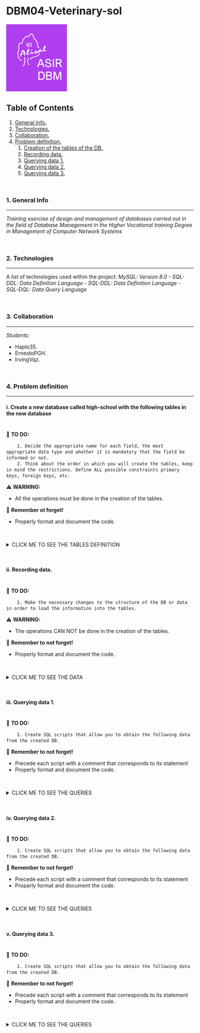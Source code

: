 # DBM04-Veterinary-sol

![Logo de Team](https://github.com/ana-polo/DBM04-veterinary-sol/blob/main/DBM.gif "Team logo")


<a name="top"></a>
## Table of Contents
1. [General Info.](#general-info)
2. [Technologies.](#technologies)
3. [Collaboration.](#collaboration)
4. [Problem definition.](#problem-definition)
    1. [Creation of the tables of the DB.](#create)
    2. [Recording data.](#insert)
    3. [Querying data 1.](#query1)
    4. [Querying data 2.](#query2)
    5. [Querying data 3.](#query3)
    	

&nbsp;
<a name="general-info"></a>
### 1. General Info
***
*Training exercise of design and management of databases carried out in the field of Database Management in the Higher Vocational training Degree in Management of Computer Network Systems*


&nbsp;
<a name="technologies"></a>
### 2. Technologies
***
A list of technologies used within the project:
*MySQL: Version 8.0 
    - SQL-DDL: Data Definition Language 
    - SQL-DDL: Data Definition Language
    - SQL-DQL: Data Query Language* 


&nbsp;
<a name="collaboration"></a>
### 3. Collaboration
***
*Students:* 
- Haplo35. 
- ErnestoPGH.
- IrvingVqz.


&nbsp;
<a name="problem-definition"></a>
### 4. Problem definition
***
<a name="create"></a>
#### i. Create a new database called high-school with the following tables in the new database
#
📝 **TO DO:** 

        1. Decide the appropriate name for each field, the most appropriate data type and whether it is mandatory that the field be informed or not.	   
        2. Think about the order in which you will create the tables, keep in mind the restrictions. Define ALL possible constraints primary keys, foreign keys, etc.


⚠️ **WARNING:** 
- All the operations must be done in the creation of the tables.


👀 **Remember ot forget!**
- Properly format and document the code.


&nbsp;
<details>
    <summary>CLICK ME TO SEE THE TABLES DEFINITION</summary>

<br />
	
*PETS_OWNERS*
	
        - Owner IDENTIFIER
        - Name 
        - Surnames 
        - Identity card 
        - Telephone (Only one per each owner)
        - Address
        - City. The default value must be Edimburgh
        - Post code
        - Whether you are a member or not
        - Number of dogs, can not be greater than 7
        - Number of cats, can not be greater than 5
		 
		 
*PETS*

	- Identifier pet
        - Name 
        - Date of birth cannot be earlier than 01/01/2000),
        - Type of animal. It can only be dogs or cats
        - Breed 
        - Whether it is a dangerous breed or not, by default they are not
        - Monthly fee
        - Owner of the animal

	
**REMARKS:**
- Keep in mind that there can be no owner who does not have any animal.

</details>


&nbsp;
&nbsp;
<a name="insert"></a>
#### ii. Recording data.
#
📝 **TO DO:**

        1. Make the necessary changes to the structure of the DB or data in order to load the information into the tables.


⚠️ **WARNING:** 
- The operations CAN NOT be done in the creation of the tables.


👀 **Remember to not forget!**
- Properly format and document the code.		 

 
&nbsp;
<details>
    <summary>CLICK ME TO SEE THE DATA</summary>
     
<br />	
*PETS_OWNER*
	
     1 ; Bellatrix  ; Graham   ; 11111111h ; 698765432 ; Cromwell Road                      ; London    ; SW7 5BD ; TRUE  ; 1 ; 1 
     2 ; Thomas     ; Smith    ; 22222222l ; 698345432 ; 4 Lochrin Square 96 Fountainbrigde ; Edimburgh ; EH3 9QA ; FALSE ; 2 ; 1 
     3 ; Jack       ; Johnson  ; 33333333j ; 654345432 ; 38 Thistle St                      ; Edimburgh ; EH2 1EN ; FALSE ; 0 ; 1 
     4 ;  Matthew   ; Williams ; 44444444d ; 654332345 ; 10 Princess Street                 ; Edimburgh ; EH2 2AN ; FALSE ; 2 ; 5 
     5 ; Anna       ; Brown    ; 5555555p  ; 623235432 ; 2 Gulliver Street                  ; London    ; SE6 7LT ; FALSE ; 4 ; 2 
     6 ; Sofia      ; Jones    ; 66666666u ; 665456789 ; 12 Coates Place                    ; Edimburgh ; EH3 7AA ; TRUE  ; 1 ; 0 
     7 ; Matthew    ; Taylor   ; 77777777b ; 634562343 ; 17 Southgate Place                 ; Bath      ; BA1 1AP ; FALSE ; 1 ; 0 
     8 ; Bellatrix  ; Rae      ; 88888888d ; 698786543 ; 1 Ness Walk                        ; Inverness ; IV3 5TE ; FALSE ; 0 ; 3 
     9 ; Theresa    ; Harper   ; 99999999j ; 698765438 ; Drumsheugh Garden                  ; Edimburgh ; EH3 7RN ; TRUE  ; 1 ; 1 
    10 ; Nathaniel ; Campbell ; 12123432u ; 690987640 ; Leith Street                        ; Edimburgh ; EH1 3SP ; FALSE ; 0 ; 1 


*PETS*
	
    101 ; Mati    ; 02/05/2013 ; dog ; mongrel          ; 'FALSE' ; 20.5 ; 1
    102 ; Little  ; 01/06/2019 ; cat ; siamese          ;  NULL   ; 30.5 ; 1
    103 ; Idefix  ;  5/02/1999 ; dog ; cocker           ;  NULL   ; 20.5 ; 2
    104 ; Blue    ; 01/21/2018 ; dog ; mastin           ; FALSE   ; 20.5 ; 2
    105 ; Socks   ; 05/18/2015 ; cat ; siamese          ;  NULL   ; 30.5 ; 11    
    106 ; Ringo   ; 03/25/2017 ; cat ; angora           ;  NULL   ; 30.5 ; 3
    107 ; ; Lola  ; 08/01/2019 ; dog ; german shepherd  ; FALSE   ; 20.5 ; 4
    108 ; Shots   ; 07/21/2018 ; dog ; podle            ; FALSE   ; 20.5 ; 4
    109 ; Sugar   ; 09/20/2010 ; cat ; mongrel          ; NULL    ; 30,5 ; 5
    110 ; Plas    ; 09/12/2011 ; cat ; angora           ; NULL    ; 30.5 ; 5
    111 ; Thorn   ; 04/15/2012 ; dog ; bulldog          ; FALSE   ; 20.5 ; 5
    112 ; Giri    ; 09/18/2013 ; dog ; mongrel          ; FALSE   ; 20.5 ; 5
    113 ; Jimmy   ; 12/09/2014 ; dog ; mongrel          ; FALSE   ; 20.5 ; 5
    114 ; Fluff   ; 10/21/2015 ; dog ; Rottweiler       ; TRUE    ; 20.5 ; 5
    115 ; Ziro    ; 01/12/2018 ; dog ; Rottweiler       ; TRUE    ; 20.5 ; 6
    116 ; Puma    ; 09/15/2019 ; dog ;  Bulldog         ; FALSE   ; 20.5 ; 7
    117 ; Chiqui  ; 05/08/2017 ; cat ; angora           ; NULL    ; 30.5 ; 8
    118 ; Pearl   ; 03/08/2019 ; cat ; angora           ; NULL    ; 30.5 ; 8
    119 ; Diamond ; 12/25/2017 ; cat ; angora           ; NULL    ; 30.5 ; 8
    120 ; Thunder ; 03/05/2019 ; dog ; pit bull terrier ; TRUE    ; 20.5 ; 9
    121 ; Tato    ; 02/15/2016 ; cat ; siamese          ; NULL    ; 30.5 ; 9
    122 ; Beltza  ; 12/12/2000 ; cat ; angora           ; NULL    ; 30.5 ; 10
    123 ; Tintin  ; 01/23/1999 ; cat ; mongrel          ; NULL    ; 30.5 ; 2

</details>


&nbsp;
&nbsp;
<a name="query1"></a>  
#### iii. Querying data 1.
#

📝 **TO DO:**

        1. Create SQL scripts that allow you to obtain the following data from the created DB.


👀 **Remember to not forget!**
- Precede each script with a comment that corresponds to its statement
- Properly format and document the code.		 

&nbsp;

<details>
    <summary>CLICK ME TO SEE THE QUERIES</summary>
     
<br />
	
        1. List the first and last names of cat owners.
        2. List the first and last names of cat owners in a single field.
        3. List the name and surname of cat owners in a single field, separated by 6 spaces. 
        4. List the name and surname of cat owners in a single field, separated by 6 spaces with no spaces either in front or behind.
        5. List the maximum number of dogs that cat owners have.
        6. Add the number of animals (cats and dogs) that owners who have cats or dogs have and take it out along with the name and surname of the owner.
        7. When was the youngest dog born? 
        8. What about the oldest cat?
        9. Bring out the age of all dogs.
        10. Capitalize the names of the dogs.
        11. Lowercase cat names.
        12. In the names of the owners change the letter a to the letter b.
        13. Replace the owners' surname Smith with Campbell.
        14. In the names of the animals look for the position of the first a after the 3 character. For example. Matilda returns me 7.
        15. How many years have passed between the oldest and youngest cat were born.
        16. Update the quota of dogs by increasing it by 1 euro to those who were born before January the first, 2018'.
        17. Update the date of birth of cats, adding 1 month.
        18. Delete Peque and update the number of cats owned bay the owner.

</details>


&nbsp;
&nbsp;
<a name="query2"></a>  
#### iv. Querying data 2.
#

📝 **TO DO:**

        1. Create SQL scripts that allow you to obtain the following data from the created DB.


👀 **Remember to not forget!**
- Precede each script with a comment that corresponds to its statement
- Properly format and document the code.		 

&nbsp;

<details>
    <summary>CLICK ME TO SEE THE QUERIES</summary>
     
<br />
	
        1. Become a member of Tomás Valiente.
        2. Increase the cat fee by 1 €.
        3. Erase Bea García Lopez. What do you have to do before?
        4. Subtract one day from the date of birth of dogs born after 01/01/2018.
        5. List the date of birth of the youngest animal in the following format: Tue 18th August 2015.
        6. List the name and date of birth of cats born in 2019. Do it in two ways.
        7. List all the names of dangerous breed dogs. Give it the alias animales_peligrosos.
        8. Shows the fee paid by cats truncated to 0 decimal places.
        9. List the names of the owners whose name is 4 characters long.
        10. Replace the surname Gomez with Gómez.
        11. Calculate the years of the cats, showing the name in capital letters and the years they have.
        12. Count how many animals have not defined whether or not they are dangerous.
        13. Insert a pet with the following information:
	
        14. Insert a new duenio with the following data:
        
	15. List the names and date of birth of all animals in the pet table.
        16. List all columns in the table owners.
        17. List the name and date of birth of all cats in the table pets that were born before 01/01/2020.
        18. List the name and whether or not owners who have dogs but do not have cats are partners. Put an alias to if they are partners or that is "es_socio".
        19. List the names and surnames of the owners by capitalizing the names and lowercase the surnames of those who have an animal. Two ways.
        20. List the names of the dogs and the fee they pay by rounding it to 1 decimal place.
        21. List the names of the cats and the fee paid for them without any decimal value.
        22. List the different cities of the owners. 
        23. List the surnames of the owners sorted in descending order.
        24. Returns the position of the first occurrence of the number 12 in the postal code of owners. Take out only those who are 12.
        25. List the name of the animals and the fee they pay sorted first by name ascendingly and secondly the fee you pay descendingly.
        26. Returns a list with the first 5 rows of the duenios table that has been sorted descendingly by name.
        27. Return the following 4 pet names from the third.
        28. List the name of the animal for which you pay the lowest fee and the fee you pay. (Uses only the ORDER BY and LIMIT clauses).
        29. List the most expensive quota. (without using the ORDER BY and LIMIT clauses).
        30. List the name of all dogs whose name begins with T.
        31. List the name of all animals whose name contains the letter t.
        32. List the name and quota of the dogs whose fees range from 10 to 50 €. Two ways.
        33. List the name and quota of dogs that do not have a fee greater than or equal to € 40.  Do it in three different ways.
        34. List all owners named Paco or Bea. Do it in two ways.
        35. List the names of cats whose name is 5 characters long.
        36. List the names of dangerous breed dogs.
        37. List of Santander or Sevillian owners.
        38. List the names of animals that have not been defined if they are of dangerous breed.
        39. Inserts Teresa Rábano Verde, who is not a member of the veterinary clinic, into the duenios table. He has a Rottweiler, which is of dangerous breed, called Rufián. The Rottweiler was born on 12/07/2000 and pays for it a fee of € 43.23. Teresa, with DNI 12342345h, lives in Pez volador street, 1 of Madrid with zip code 28009. Leave the 698023410 as the contact telephone number.
        40. Insert in the table pets a new cat, called Tintin that was born on 05/02/2003, that is not of breed and that pays 13.12 € of quota. The cat belongs to Jose Luis Bárcena Mayor, who lives on Calle Blanco, 14 in Santander with ZIP Code 37015. Your NIF is 3498740k and your phone 658765498. He has no more pets. José Luis has become a partner of the veterinary clinic.
        41. Paco Martinez Soria has died a dog.
        42. Return a list with the first 5 people who have the most animals in total. The name and number of total animals you have.
        43. List the most expensive quota. (without using the ORDER BY and LIMIT clauses).

</details>


&nbsp;
&nbsp;
<a name="query3"></a>  
#### v. Querying data 3.
#

📝 **TO DO:**

        1. Create SQL scripts that allow you to obtain the following data from the created DB.


👀 **Remember to not forget!**
- Precede each script with a comment that corresponds to its statement
- Properly format and document the code.		 

&nbsp;

<details>
    <summary>CLICK ME TO SEE THE QUERIES</summary>
     
<br />
	
        1. Insert a new owner.
        2. Insert a pet to that owner.
        3. List the first name along with the last names in one field and the number of animals they have in another field, all dog owners. The first and last names will be displayed without whites either to the right of surnames or to the left of the first name.
        4. List the first 2 lowercase names of the animals that pay a fee > € 10 and the fee they pay by rounding it to 2 decimal places.
        5. List the different dates of birth of animals sorted downwards.
        6. Count how many owners have dogs and no cats.
        7. Returns the position of the first occurrence of the letter a in the name of the owners who are called Bea or Paco. Two ways.
        8. Return the day of the week on which the dogs whose name contains an a.
        9. List the name and surname of all the owners in a column, putting D./Dña (both) first. Two ways:

        10. List the name of all cats whose name ends with vowel.
        11. Add all dogs have in total all owners.
        12. How many owners have dogs.
        13. Dogs that are not of dangerous breed are reduced € 1 the fee.
        14. Change the fee paid per puma to become € 88.99.
        15. Delete Plas.
        16. Replace the a with an i in the names of cats.
        17. Change the name and date of birth of the cat Chiqui to Pepa with date of birth 12/12/2012.
        18. List the different first names of the owners.
        19. List the names of the owners sorted ascendingly.
        20. List the name of all dogs whose name ends with x.
        21. List the name and quota of the cats that have a fee between € 20 and € 34. Do it in two ways.
        22. List the name and quota of the animal in cents and without decimals. Display the latter field as cents in the result.
        23. List the names of the animals that have defined if they are of dangerous breed.
        24. List the cheapest fee. Do it in two ways.
        25. List the name and date of birth of the 3 oldest cats. 

	
</details>
